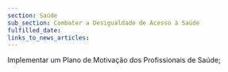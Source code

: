 ```yaml
---
section: Saúde
sub_section: Combater a Desigualdade de Acesso à Saúde
fulfilled_date:
links_to_news_articles:
---
```


Implementar um Plano de Motivação dos Profissionais de Saúde;